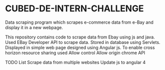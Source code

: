 # CUBED-DE-INTERN-CHALLENGE
Data scraping program which scrapes e-commerce data from e-Bay and display it in a new webpage.

This repository contains code to scrape data from Ebay using js and java.
Used EBay Developer API to scrape data.
Stored in database using Servlets.
Displayed in simple web page designed using Angular js.
To enable cross horizon resource sharing used Allow control Allow origin chrome API

TODO List
Scrape data from multiple websites
Update js to angular 4
